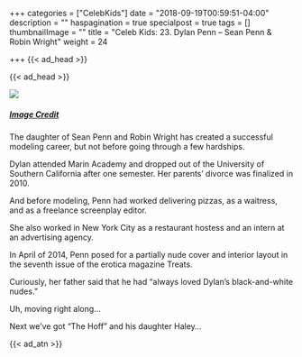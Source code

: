 +++
categories = ["CelebKids"]
date = "2018-09-19T00:59:51-04:00"
description = ""
haspagination = true
specialpost = true
tags = []
thumbnailImage = ""
title = "Celeb Kids: 23. Dylan Penn – Sean Penn & Robin Wright"
weight = 24

+++
{{< ad_head >}}

{{< ad_head >}}

![](/uploads/21.jpg)
##### [_Image Credit_](http://americanupbeat.com/kids-of-famous-parents-where-are-they-now/23/)

The daughter of Sean Penn and Robin Wright has created a successful modeling career, but not before going through a few hardships.

Dylan attended Marin Academy and dropped out of the University of Southern California after one semester. Her parents’ divorce was finalized in 2010.

And before modeling, Penn had worked delivering pizzas, as a waitress, and as a freelance screenplay editor.

She also worked in New York City as a restaurant hostess and an intern at an advertising agency.

In April of 2014, Penn posed for a partially nude cover and interior layout in the seventh issue of the erotica magazine Treats.

Curiously, her father said that he had “always loved Dylan’s black-and-white nudes.”

Uh, moving right along…

Next we’ve got “The Hoff” and his daughter Haley…

{{< ad_atn >}}
